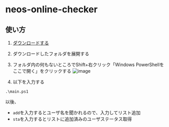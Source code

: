 # neos-online-checker

## 使い方
1. [ダウンロードする](https://github.com/sweshelo/neos-online-checker/archive/refs/heads/master.zip)
2. ダウンロードしたフォルダを展開する
3. フォルダ内の何もないところでShift+右クリック「Windows PowerShellをここで開く」をクリックする
![image](https://user-images.githubusercontent.com/75022007/206988854-230c0183-b622-4092-8904-56fad16a369e.png)


4. 以下を入力する
```
.\main.ps1
```

以後、
- `add`を入力するとユーザ名を聞かれるので、入力してリスト追加
- `sta`を入力するとリストに追加済みのユーザステータス取得
